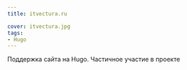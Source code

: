 ```yaml
---
title: itvectura.ru

cover: itvectura.jpg
tags:
- Hugo
---
```


Поддержка сайта на Hugo. Частичное участие в проекте